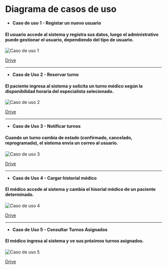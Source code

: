 # Diagrama de casos de uso


- **Caso de uso 1 - Registar un nuevo usuario**
#### El usuario accede al sistema y registra sus datos, luego el administrativo puede gestionar el usuario, dependiendo del tipo de usuario.

![Caso de uso 1](https://drive.google.com/uc?export=view&id=14HjOa0iL2ubOD9iBk1fWpH8n7_S9IL79)


[Drive](https://drive.google.com/file/d/14HjOa0iL2ubOD9iBk1fWpH8n7_S9IL79/view?usp=sharing)


---

- **Caso de Uso 2 - Reservar turno**
#### El paciente ingresa al sistema y solicita un turno médico según la disponibilidad horaria del especialista selecionado.

![Caso de uso 2](https://drive.google.com/uc?export=view&id=1osZu6SjdqNu_xCsfZ_XO02kscfx6yemi)

[Drive](https://drive.google.com/file/d/1osZu6SjdqNu_xCsfZ_XO02kscfx6yemi/view?usp=sharing)


---
  
- **Caso de Uso 3 - Notificar turnos**
#### Cuando un turno cambia de estado (confirmado, cancelado, reprogramado), el sistema envía un correo al usuario.

![Caso de uso 3](https://drive.google.com/uc?export=view&id=17m29CRySmUq7h4N4FwEPREBhNxnO643o)

[Drive](https://drive.google.com/file/d/17m29CRySmUq7h4N4FwEPREBhNxnO643o/view?usp=sharing)

---
  
- **Caso de Uso 4 - Cargar historial médico**
#### El médico accede al sistema y cambia el hisorial médico de un paciente determinado.

![Caso de uso 4](https://drive.google.com/uc?export=view&id=19krgko0PuTXV2H8VDrNNKRoKLqYxAUnb)

[Drive](https://drive.google.com/file/d/19krgko0PuTXV2H8VDrNNKRoKLqYxAUnb/view?usp=sharing)

---
  
- **Caso de Uso 5 - Consultar Turnos Asignados**
#### El médico ingresa al sistema y ve sus próximos turnos asignados.

![Caso de uso 5](https://drive.google.com/uc?export=view&id=1qyY6aKtyEQLXdOJBoIrARCnpKL2UwAXY)

[Drive](https://drive.google.com/file/d/1qyY6aKtyEQLXdOJBoIrARCnpKL2UwAXY/view?usp=sharing)

